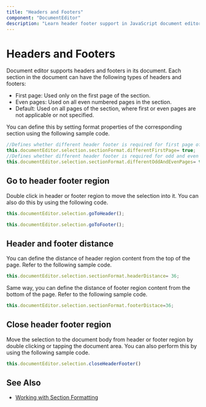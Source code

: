 ```yaml
---
title: "Headers and Footers"
component: "DocumentEditor"
description: "Learn header footer support in JavaScript document editor and how to work with it."
---
```


# Headers and Footers

Document editor supports headers and footers in its document. Each section in the document can have the following types of headers and footers:

* First page: Used only on the first page of the section.
* Even pages: Used on all even numbered pages in the section.
* Default: Used on all pages of the section, where first or even pages are not applicable or not specified.

You can define this by setting format properties of the corresponding section using the following sample code.

```typescript
//Defines whether different header footer is required for first page of the section
this.documentEditor.selection.sectionFormat.differentFirstPage= true;
//Defines whether different header footer is required for odd and even pages in the section
this.documentEditor.selection.sectionFormat.differentOddAndEvenPages= true;
```

## Go to header footer region

Double click in header or footer region to move the selection into it. You can also do this by using the following code.

```typescript
this.documentEditor.selection.goToHeader();
```

```typescript
this.documentEditor.selection.goToFooter();
```

## Header and footer distance

You can define the distance of header region content from the top of the page. Refer to the following sample code.

```typescript
this.documentEditor.selection.sectionFormat.headerDistance= 36;
```

Same way, you can define the distance of footer region content from the bottom of the page. Refer to the following sample code.

```typescript
this.documentEditor.selection.sectionFormat.footerDistace=36;
```

## Close header footer region

Move the selection to the document body from header or footer region by double clicking or tapping the document area. You can also perform this by using the following sample code.

```typescript
this.documentEditor.selection.closeHeaderFooter()
```

## See Also

* [Working with Section Formatting](../document-editor/section-format/)